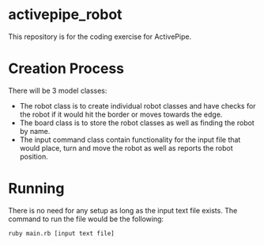 # activepipe_robot
This repository is for the coding exercise for ActivePipe.

# Creation Process
There will be 3 model classes:
- The robot class is to create individual robot classes and have checks for the robot if it would hit the border or moves towards the edge.
- The board class is to store the robot classes as well as finding the robot by name.
- The input command class contain functionality for the input file that would place, turn and move the robot as well as reports the robot position.


# Running
There is no need for any setup as long as the input text file exists.
The command to run the file would be the following:
```
ruby main.rb [input text file]
```